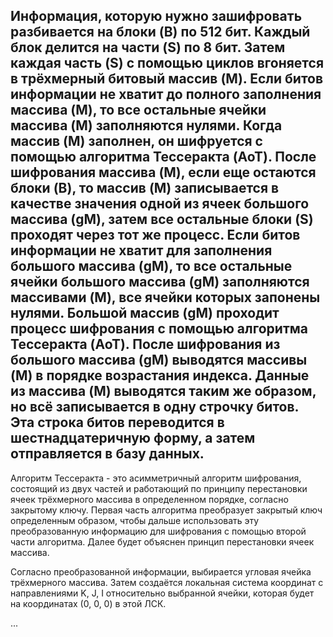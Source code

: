 Информация, которую нужно зашифровать разбивается на блоки (B) по 512 бит. Каждый блок делится на части (S) по 8 бит. Затем каждая часть (S) с помощью циклов вгоняется в трёхмерный битовый массив (M). Если битов информации не хватит до полного заполнения массива (M), то все остальные ячейки массива (M) заполняются нулями.
Когда массив (M) заполнен, он шифруется с помощью алгоритма Тессеракта (AoT). После шифрования массива (M), если еще остаются блоки (B), то массив (M) записывается в качестве значения одной из ячеек большого массива (gM), затем все остальные блоки (S) проходят через тот же процесс. Если битов информации не хватит для заполнения большого массива (gM), то все остальные ячейки большого массива (gM) заполняются массивами (M), все ячейки которых запонены нулями.
Большой массив (gM) проходит процесс шифрования с помощью алгоритма Тессеракта (AoT).
После шифрования из большого массива (gM) выводятся массивы (M) в порядке возрастания индекса. Данные из массива (M) выводятся таким же образом, но всё записывается в одну строчку битов.
Эта строка битов переводится в шестнадцатеричную форму, а затем отправляется в базу данных.
----------------------------------------------------------
Алгоритм Тессеракта - это асимметричный алгоритм шифрования, состоящий из двух частей и работающий по принципу перестановки ячеек трёхмерного массива в определенном порядке, согласно закрытому ключу. Первая часть алгоритма преобразует закрытый ключ определенным образом, чтобы дальше использовать эту преобразованную информацию для шифрования с помощью второй части алгоритма.
Далее будет объяснен принцип перестановки ячеек массива.

Согласно преобразованной информации, выбирается угловая ячейка трёхмерного массива. Затем создаётся локальная система координат с направлениями K, J, I относительно выбранной ячейки, которая будет на координатах (0, 0, 0) в этой ЛСК.

...
